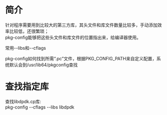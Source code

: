 # 简介
针对程序需要用到比较大的第三方库，其头文件和库文件数量比较多，手动添加效率比较低，还很繁琐；  
pkg-config能够把这些头文件和库文件的位置指出来，给编译器使用。

常用--libs和--cflags

pkg-config如何找到所需“.pc”文件，根据PKG_CONFIG_PATH来自定义配置，系统默认会到/usr/lib64/pkgconfig查找  

# 查找指定库

查找libdpdk.cp库:  
pkg-config --cflags --libs libdpdk

